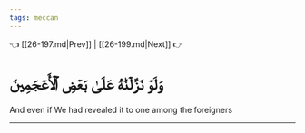 ```yaml
---
tags: meccan
---
```


👈 [[26-197.md|Prev]] | [[26-199.md|Next]] 👉

# وَلَوۡ نَزَّلۡنَٰهُ عَلَىٰ بَعۡضِ ٱلۡأَعۡجَمِينَ

And even if We had revealed it to one among the foreigners

---

